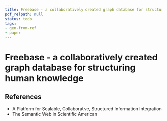 ```yaml
---
title: Freebase - a collaboratively created graph database for structuring human knowledge
pdf_relpath: null
status: todo
tags:
- gen-from-ref
- paper
---
```


# Freebase - a collaboratively created graph database for structuring human knowledge

## References

- A Platform for Scalable, Collaborative, Structured Information Integration
- The Semantic Web in Scientific American
